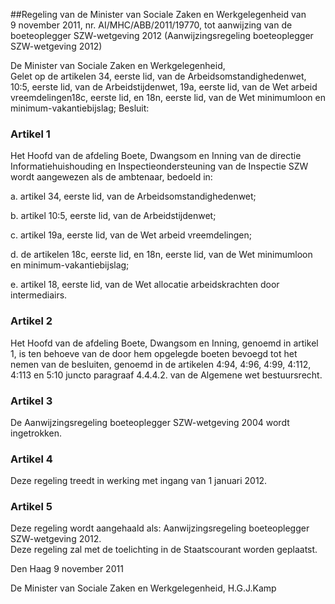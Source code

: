 <meta http-equiv='Content-Type' content='text/html; charset=utf-8' />

##Regeling van de Minister van Sociale Zaken en Werkgelegenheid van 9 november 2011, nr. AI/MHC/ABB/2011/19770, tot aanwijzing van de boeteoplegger SZW-wetgeving 2012 (Aanwijzingsregeling boeteoplegger SZW-wetgeving 2012)

De Minister van Sociale Zaken en Werkgelegenheid,  
Gelet op de artikelen 34, eerste lid, van de Arbeidsomstandighedenwet, 10:5, eerste lid, van de Arbeidstijdenwet, 19a, eerste lid, van de Wet arbeid vreemdelingen18c, eerste lid, en 18n, eerste lid, van de Wet minimumloon en minimum-vakantiebijslag;
Besluit:    

### Artikel  1  

Het Hoofd van de afdeling Boete, Dwangsom en Inning van de directie Informatiehuishouding en Inspectieondersteuning van de Inspectie SZW wordt aangewezen als de ambtenaar, bedoeld in: 

a. artikel 34, eerste lid, van de Arbeidsomstandighedenwet;  

b. artikel 10:5, eerste lid, van de Arbeidstijdenwet;  

c. artikel 19a, eerste lid, van de Wet arbeid vreemdelingen;  

d. de artikelen 18c, eerste lid, en 18n, eerste lid, van de Wet minimumloon en minimum-vakantiebijslag;  

e. artikel 18, eerste lid, van de Wet allocatie arbeidskrachten door intermediairs.    

### Artikel  2  

Het Hoofd van de afdeling Boete, Dwangsom en Inning, genoemd in artikel 1, is ten behoeve van de door hem opgelegde boeten bevoegd tot het nemen van de besluiten, genoemd in de artikelen 4:94, 4:96, 4:99, 4:112, 4:113 en 5:10 juncto paragraaf 4.4.4.2. van de Algemene wet bestuursrecht.  

### Artikel  3  

De Aanwijzingsregeling boeteoplegger SZW-wetgeving 2004 wordt ingetrokken.  

### Artikel  4  

Deze regeling treedt in werking met ingang van 1 januari 2012.  

### Artikel  5  

Deze regeling wordt aangehaald als: Aanwijzingsregeling boeteoplegger SZW-wetgeving 2012.  
Deze regeling zal met de toelichting in de Staatscourant worden geplaatst.   

Den Haag 
9 november 2011   

De 
Minister van Sociale Zaken en Werkgelegenheid,
H.G.J.Kamp   
